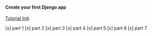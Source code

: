 #### Create your first Django app

[Tutorial link](https://docs.djangoproject.com/en/4.0/intro/tutorial01/)

[x] part 1
[x] part 2
[x] part 3
[x] part 4
[x] part 5
[x] part 6
[x] part 7
